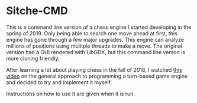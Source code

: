 # Sitche-CMD
This is a command line version of a chess engine I started developing in the spring of 2019. Only being able to search one move ahead at first, this engine has gone through a few major upgrades. This engine can analyze millions of positions using multiple threads to make a move. The original version had a GUI rendered with LibGDX, but this command line verson is more cloning friendly.

After learning a lot about playing chess in the fall of 2018, I watched <a href="https://www.youtube.com/watch?v=5oXyibEgJr0">this video</a> on the general approach to programming a turn-based game engine and decided to try and implement it myself.

Instructions on how to use it are given when it is run.
